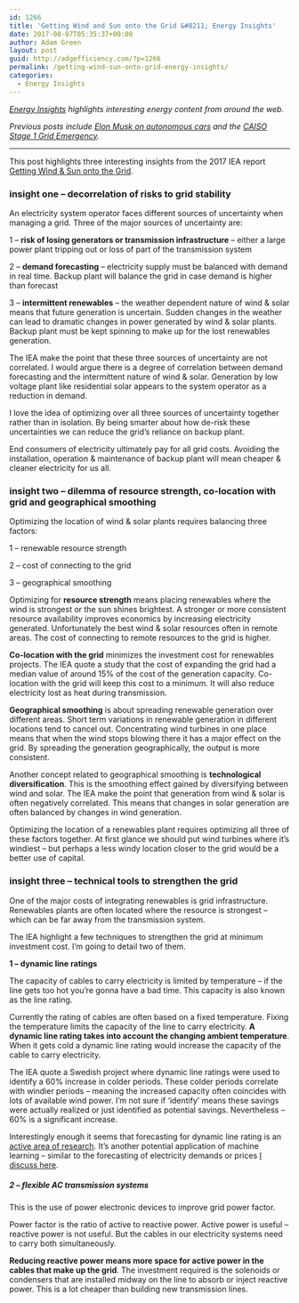 ```yaml
---
id: 1266
title: 'Getting Wind and Sun onto the Grid &#8211; Energy Insights'
date: 2017-08-07T05:35:37+00:00
author: Adam Green
layout: post
guid: http://adgefficiency.com/?p=1266
permalink: /getting-wind-sun-onto-grid-energy-insights/
categories:
  - Energy Insights
---
```

_[Energy Insights](http://adgefficiency.com/category/energy/energy-insights/) highlights interesting energy content from around the web._

_Previous posts include [Elon Musk on autonomous cars](http://adgefficiency.com/elon-musk-autonomous-cars-energy-insights/) and the [CAISO Stage 1 Grid Emergency](http://adgefficiency.com/caiso-stage-1-grid-emergency-energy-insights/)._

* * *

This post highlights three interesting insights from the 2017 IEA report [Getting Wind & Sun onto the Grid](https://www.iea.org/publications/insights/insightpublications/Getting_Wind_and_Sun.pdf).

### insight one &#8211; decorrelation of risks to grid stability

An electricity system operator faces different sources of uncertainty when managing a grid. Three of the major sources of uncertainty are:

1 &#8211; **risk of losing generators or transmission infrastructure** &#8211; either a large power plant tripping out or loss of part of the transmission system

2 &#8211; **demand forecasting** &#8211; electricity supply must be balanced with demand in real time. Backup plant will balance the grid in case demand is higher than forecast

3 &#8211; **intermittent renewables** &#8211; the weather dependent nature of wind & solar means that future generation is uncertain. Sudden changes in the weather can lead to dramatic changes in power generated by wind & solar plants. Backup plant must be kept spinning to make up for the lost renewables generation.

The IEA make the point that these three sources of uncertainty are not correlated. I would argue there is a degree of correlation between demand forecasting and the intermittent nature of wind & solar. Generation by low voltage plant like residential solar appears to the system operator as a reduction in demand.

I love the idea of optimizing over all three sources of uncertainty together rather than in isolation. By being smarter about how de-risk these uncertainties we can reduce the grid&#8217;s reliance on backup plant.

End consumers of electricity ultimately pay for all grid costs. Avoiding the installation, operation & maintenance of backup plant will mean cheaper & cleaner electricity for us all.

### insight two &#8211; dilemma of resource strength, co-location with grid and geographical smoothing

Optimizing the location of wind & solar plants requires balancing three factors:

1 &#8211; renewable resource strength

2 &#8211; cost of connecting to the grid

3 &#8211; geographical smoothing

Optimizing for **resource strength** means placing renewables where the wind is strongest or the sun shines brightest. A stronger or more consistent resource availability improves economics by increasing electricity generated. Unfortunately the best wind & solar resources often in remote areas. The cost of connecting to remote resources to the grid is higher.

**Co-location with the grid** minimizes the investment cost for renewables projects. The IEA quote a study that the cost of expanding the grid had a median value of around 15% of the cost of the generation capacity. Co-location with the grid will keep this cost to a minimum. It will also reduce electricity lost as heat during transmission.

**Geographical smoothing** is about spreading renewable generation over different areas. Short term variations in renewable generation in different locations tend to cancel out. Concentrating wind turbines in one place means that when the wind stops blowing there it has a major effect on the grid. By spreading the generation geographically, the output is more consistent.

Another concept related to geographical smoothing is **technological diversification**. This is the smoothing effect gained by diversifying between wind and solar. The IEA make the point that generation from wind & solar is often negatively correlated. This means that changes in solar generation are often balanced by changes in wind generation.

Optimizing the location of a renewables plant requires optimizing all three of these factors together. At first glance we should put wind turbines where it&#8217;s windiest &#8211; but perhaps a less windy location closer to the grid would be a better use of capital.

### insight three &#8211; technical tools to strengthen the grid</strong>

One of the major costs of integrating renewables is grid infrastructure. Renewables plants are often located where the resource is strongest &#8211; which can be far away from the transmission system.

The IEA highlight a few techniques to strengthen the grid at minimum investment cost. I&#8217;m going to detail two of them.

**1 &#8211; dynamic line ratings**

The capacity of cables to carry electricity is limited by temperature &#8211; if the line gets too hot you&#8217;re gonna have a bad time. This capacity is also known as the line rating.

Currently the rating of cables are often based on a fixed temperature. Fixing the temperature limits the capacity of the line to carry electricity. **A dynamic line rating takes into account the changing ambient temperature**. When it gets cold a dynamic line rating would increase the capacity of the cable to carry electricity.

The IEA quote a Swedish project where dynamic line ratings were used to identify a 60% increase in colder periods. These colder periods correlate with windier periods &#8211; meaning the increased capacity often coincides with lots of available wind power. I&#8217;m not sure if &#8216;identify&#8217; means these savings were actually realized or just identified as potential savings. Nevertheless &#8211; 60% is a significant increase.

Interestingly enough it seems that forecasting for dynamic line rating is an [active area of research](http://www.sciencedirect.com/science/article/pii/S1364032115007819). It&#8217;s another potential application of machine learning &#8211; similar to the forecasting of electricity demands or prices [I discuss here](http://adgefficiency.com/machine-learning-in-energy-part-two/).

##### **2 &#8211; flexible AC transmission systems**

This is the use of power electronic devices to improve grid power factor.

Power factor is the ratio of active to reactive power. Active power is useful &#8211; reactive power is not useful. But the cables in our electricity systems need to carry both simultaneously.

**Reducing reactive power means more space for active power in the cables that make up the grid**. The investment required is the solenoids or condensers that are installed midway on the line to absorb or inject reactive power. This is a lot cheaper than building new transmission lines.